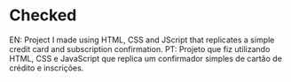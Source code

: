 # Checked
EN: Project I made using HTML, CSS and JScript that replicates a simple credit card and subscription confirmation.    PT: Projeto que fiz utilizando HTML, CSS e JavaScript que replica um confirmador simples de cartão de crédito e inscrições.
